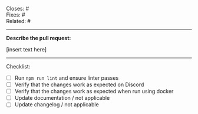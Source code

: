 <!-- Tags (fill and keep as many as applicable) -->

Closes: # <!-- number of issue or pull request -->\
Fixes: # <!-- number of issue (implies Closes tag) or commit SHA -->\
Related: # <!-- number of issue/pull request, or link to external discussion -->

---

**Describe the pull request:**
<!-- This should include a description of the bug/feature and how you solved it -->

[insert text here]

---

Checklist:

<!-- To check an item, fill the brackets with the letter x; the result should look like `[x]`.-->
<!-- Feel free to leave unchecked items that are not applicable or that you could not perform. -->

- [ ] Run `npm run lint` and ensure linter passes
- [ ] Verify that the changes work as expected on Discord
- [ ] Verify that the changes work as expected when run using docker
- [ ] Update documentation / not applicable
- [ ] Update changelog / not applicable
